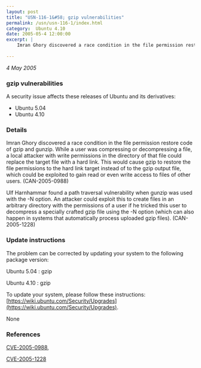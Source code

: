 ```yaml
---
layout: post
title: "USN-116-1&#58; gzip vulnerabilities"
permalink: /usn/usn-116-1/index.html
category:  Ubuntu 4.10
date: 2005-05-4 12:00:00
excerpt: |
    Imran Ghory discovered a race condition in the file permission restore code of gzip and gunzip. While a user was compressing or decompressing a file, a local attacker with write permissions in the directory of that file could replace the target file with a hard link.  This would cause gzip to restore the file permissions to the hard link target instead of to the gzip output file, which could be exploited to gain read or even write access to files of other users.  (CAN-2005-0988)
    
--- 
```

 
 

*4 May 2005*

### gzip vulnerabilities

A security issue affects these releases of Ubuntu and its derivatives:

* Ubuntu 5.04
* Ubuntu 4.10

### Details

Imran Ghory discovered a race condition in the file permission restore code of gzip and gunzip. While a user was compressing or decompressing a file, a local attacker with write permissions in the directory of that file could replace the target file with a hard link. This would cause gzip to restore the file permissions to the hard link target instead of to the gzip output file, which could be exploited to gain read or even write access to files of other users. (CAN-2005-0988)

Ulf Harnhammar found a path traversal vulnerability when gunzip was used with the -N option. An attacker could exploit this to create files in an arbitrary directory with the permissions of a user if he tricked this user to decompress a specially crafted gzip file using the -N option (which can also happen in systems that automatically process uploaded gzip files). (CAN-2005-1228)

### Update instructions

The problem can be corrected by updating your system to the following package version:

Ubuntu 5.04
 : gzip 

Ubuntu 4.10
 : gzip 

To update your system, please follow these instructions: [https://wiki.ubuntu.com/Security/Upgrades](https://wiki.ubuntu.com/Security/Upgrades).

None

### References

 
 [CVE-2005-0988](http://people.ubuntu.com/~ubuntu-security/cve/CVE-2005-0988), 

 [CVE-2005-1228](http://people.ubuntu.com/~ubuntu-security/cve/CVE-2005-1228)
 

